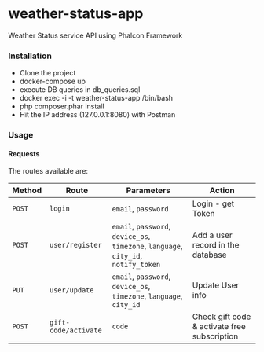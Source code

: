 # weather-status-app

Weather Status service API using Phalcon Framework

### Installation
- Clone the project
- docker-compose up
- execute DB queries in db_queries.sql
- docker exec -i -t weather-status-app /bin/bash
- php composer.phar install
- Hit the IP address (127.0.0.1:8080) with Postman

### Usage

#### Requests
The routes available are:

| Method | Route               | Parameters                         | Action                                                   | 
|--------|---------------------|------------------------------------|----------------------------------------------------------|
| `POST` | `login`             | `email`, `password`                | Login - get Token                                        |
| `POST` | `user/register`     | `email`, `password`, `device_os`, `timezone`, `language`, `city_id`, `notify_token` | Add a user record in the database |
| `PUT`  | `user/update`       | `email`, `password`, `device_os`, `timezone`, `language`, `city_id` | Update User info |
| `POST` | `gift-code/activate`| `code`                             | Check gift code & activate free subscription          |
